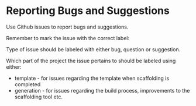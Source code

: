 # Reporting Bugs and Suggestions

Use Github issues to report bugs and suggestions.

Remember to mark the issue with the correct label:

Type of issue should be labeled with either bug, question or suggestion.

Which part of the project the issue pertains to should be labeled using either:

* template - for issues regarding the template when scaffolding is completed
* generation - for issues regarding the build process, improvements to the scaffolding tool etc.
